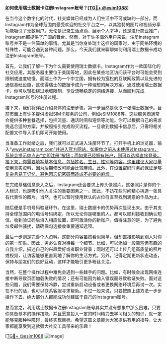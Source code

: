 **如何使用瑞士数据卡注册Instagram账号？[[TG💪+ @esim1088](https://t.me/s/esim1088)]**

在当今这个数字化的时代，社交媒体已经成为人们生活中不可或缺的一部分。而Instagram作为全球范围内最受欢迎的社交平台之一，以其独特的图片和视频分享功能吸引了无数用户。无论是记录生活点滴、展示个人才华，还是进行商业推广，Instagram都提供了广阔的舞台。然而，对于许多海外用户来说，注册Instagram账号并不是一件简单的事情。尤其是当你身处瑞士这样的国家时，由于网络环境的特殊性，可能会遇到各种问题。那么，今天我们就来聊聊如何利用瑞士数据卡成功注册Instagram账号。

首先，让我们了解一下为什么需要使用瑞士数据卡。Instagram作为一款国际化的社交应用，其服务器主要位于美国等地，因此在某些地区访问该平台时可能会受到限制或速度较慢。而瑞士作为一个中立国，拥有较为宽松的互联网政策以及先进的通信基础设施，这使得瑞士的数据卡成为一种理想的解决方案。通过使用瑞士数据卡，你可以轻松绕过地域限制，享受流畅稳定的网络连接，从而顺利完成Instagram账号的注册过程。

接下来，我们将详细介绍具体的注册步骤。第一步当然是获取一张瑞士数据卡。目前市面上有许多提供虚拟SIM卡服务的公司，例如eSIM1088等。这些服务商通常会提供多种套餐选择，包括流量、通话时间和短信等功能。你可以根据自己的需求挑选合适的方案，并按照指引完成购买流程。一旦收到数据卡信息后，只需将相关配置文件导入手机即可开始使用。

当准备工作就绪之后，我们就可以正式进入注册环节了。打开手机上的浏览器，输入“www.instagram.com”并进入官方网站。如果你之前从未使用过Instagram，系统会提示你点击“立即注册”按钮；而如果已经拥有账户，则可以选择直接登录。接下来，你需要填写基本信息，包括姓名、生日、性别等内容。这里建议大家尽量使用真实资料，因为后期修改可能会比较麻烦。此外，在设置密码时务必保证足够复杂且易于记忆，避免因忘记密码而造成不必要的麻烦。

在完成基础信息录入之后，Instagram还会要求上传头像照片。这张照片是你的个人标识，也是吸引他人关注的重要因素之一。因此，不妨花些时间精心挑选一张具有代表性的图片。当然，也可以暂时使用默认的占位符直至找到满意的作品为止。

随后便是手机号码验证环节。在这里，瑞士数据卡的优势再次显现出来。由于其支持全球范围内的电话号码绑定，所以无论你是哪里的人，都可以顺利接收到确认短信。收到验证码后填入相应位置，即可激活你的新账户。值得注意的是，为了避免垃圾邮件骚扰，请确保勾选接收重要通知选项。

最后一步则是完善个人资料。这部分内容虽然看似简单，但却直接影响到别人对你的第一印象。因此，务必认真对待每一个细节。比如，可以添加一段简短但有趣的自我介绍，描述自己的兴趣爱好或者职业背景；同时还可以上传几组高质量的照片或视频，让访客能够更直观地了解你的生活方式。另外，记得定期更新状态动态，保持与朋友们的良好互动，这样才能吸引更多粉丝关注。

当然，在整个操作过程中难免会遇到一些棘手的问题。比如，有时候会出现网络连接中断导致页面加载失败的情况；还有可能因为输入错误而导致验证失败。面对这些问题，我们需要保持冷静，尝试重新启动设备或者更换网络环境后再试一次。实在不行的话，也可以联系客服寻求帮助。不过一般来说，只要按照上述方法一步步操作下去，绝大部分人都能成功创建属于自己的Instagram账号。

总而言之，利用瑞士数据卡注册Instagram账号其实并没有想象中那么困难。只要你具备基本的操作技能，并且愿意投入一定的时间精力去学习相关的知识，就一定能够克服种种障碍，最终实现目标。希望这篇文章能为大家提供有用的指导，让大家都能享受到这款强大社交工具带来的乐趣！

[[TG💪+ @esim1088](https://t.me/s/esim1088) ![Image](https://i.postimg.cc/4NQfJmqS/Snipaste-2025-05-13-00-14-12.png)]